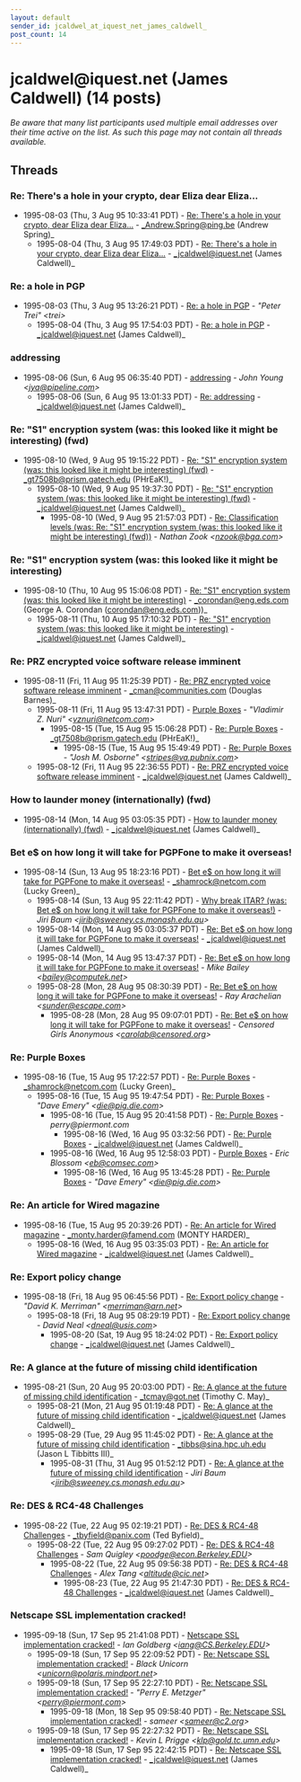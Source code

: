 ```yaml
---
layout: default
sender_id: jcaldwel_at_iquest_net_james_caldwell_
post_count: 14
---
```


# jcaldwel<span>@</span>iquest.net (James Caldwell) (14 posts)

_Be aware that many list participants used multiple email addresses over their time active on the list. As such this page may not contain all threads available._

## Threads

### Re: There's a hole in your crypto, dear Eliza dear Eliza...
+ 1995-08-03 (Thu, 3 Aug 95 10:33:41 PDT) - [Re: There's a hole in your crypto, dear Eliza dear Eliza...](/archive/1995/08/3354042bc96c346ba47c4b239591e688737762a4a9d6f8baed27a0139e4f8385) - _Andrew.Spring@ping.be (Andrew Spring)_
  + 1995-08-04 (Thu, 3 Aug 95 17:49:03 PDT) - [Re: There's a hole in your crypto, dear Eliza dear Eliza...](/archive/1995/08/968bdea48c7c766cbdba865483b859d87ccc7e1ac6c839c2009b0e28d257ecda) - _jcaldwel@iquest.net (James Caldwell)_

### Re: a hole in PGP
+ 1995-08-03 (Thu, 3 Aug 95 13:26:21 PDT) - [Re: a hole in PGP](/archive/1995/08/d2ca16b97e175f9297450b1caf0e44ed602e11483aa9bfb1d88947f728d0e527) - _"Peter Trei" \<trei\>_
  + 1995-08-04 (Thu, 3 Aug 95 17:54:03 PDT) - [Re: a hole in PGP](/archive/1995/08/88b5be14b881211e9aa2f61df971d703e35f87c4c54a26d726142597393cf2ab) - _jcaldwel@iquest.net (James Caldwell)_

### addressing
+ 1995-08-06 (Sun, 6 Aug 95 06:35:40 PDT) - [addressing](/archive/1995/08/e9af6694a56838bce3a83c6e9ecdf56be88603dabfa03df9dc651d8e674f5ddc) - _John Young \<jya@pipeline.com\>_
  + 1995-08-06 (Sun, 6 Aug 95 13:01:33 PDT) - [Re: addressing](/archive/1995/08/4fd36a05499387778c282e97f559996677d2f100303f862c76d5d673bc034627) - _jcaldwel@iquest.net (James Caldwell)_

### Re: "S1" encryption system (was: this looked like it might be interesting) (fwd)
+ 1995-08-10 (Wed, 9 Aug 95 19:15:22 PDT) - [Re: "S1" encryption system (was: this looked like it might be interesting) (fwd)](/archive/1995/08/77f122239b4078f129cef1923e982ea98a28996ea25fb1d2485548ac67cb98d7) - _gt7508b@prism.gatech.edu (PHrEaK!)_
  + 1995-08-10 (Wed, 9 Aug 95 19:37:30 PDT) - [Re: "S1" encryption system (was: this looked like it might be interesting) (fwd)](/archive/1995/08/d77fd14b9ee3b3aedeee97558b492a28834cb9b9e25ba80015a11f69ce7fa3a8) - _jcaldwel@iquest.net (James Caldwell)_
    + 1995-08-10 (Wed, 9 Aug 95 21:57:03 PDT) - [Re: Classification levels (was: Re: "S1" encryption system (was: this looked like it might be interesting) (fwd))](/archive/1995/08/17bc7504d8816a753a5f33b5676ef005510a660fe6e17b2f98d7117b69f09ee3) - _Nathan Zook \<nzook@bga.com\>_

### Re: "S1" encryption system (was: this looked like it might be interesting)
+ 1995-08-10 (Thu, 10 Aug 95 15:06:08 PDT) - [Re: "S1" encryption system (was: this looked like it might be interesting)](/archive/1995/08/3c0af68d3a5426fbe89045ed4ef58419e6906f73a067026735f326cf9f283077) - _corondan@eng.eds.com (George A. Corondan (corondan@eng.eds.com))_
  + 1995-08-11 (Thu, 10 Aug 95 17:10:32 PDT) - [Re: "S1" encryption system (was: this looked like it might be interesting)](/archive/1995/08/22a8bb17d6ed31a0da117c5d6d3ae0e77a92d0b2692259b5b61b1b13a5de08b0) - _jcaldwel@iquest.net (James Caldwell)_

### Re: PRZ encrypted voice software release imminent
+ 1995-08-11 (Fri, 11 Aug 95 11:25:39 PDT) - [Re: PRZ encrypted voice software release imminent](/archive/1995/08/a2e1119761f67d9c9e39ad8347d7c22878046961a49948876f7854582432b61e) - _cman@communities.com (Douglas Barnes)_
  + 1995-08-11 (Fri, 11 Aug 95 13:47:31 PDT) - [Purple Boxes](/archive/1995/08/42cd922604a93d75250e50c852d0726835e535e0ab3da2a1aa5fb4d40fb01158) - _"Vladimir Z. Nuri" \<vznuri@netcom.com\>_
    + 1995-08-15 (Tue, 15 Aug 95 15:06:28 PDT) - [Re: Purple Boxes](/archive/1995/08/15932d29165dc793839c93a204fc72ca533c26032175c8ae13598eaac0ca36a3) - _gt7508b@prism.gatech.edu (PHrEaK!)_
      + 1995-08-15 (Tue, 15 Aug 95 15:49:49 PDT) - [Re: Purple Boxes](/archive/1995/08/f3b5027c58bce527331a664a12e9b26893d5a1d2c641ee2a590306477d8585b1) - _"Josh M. Osborne" \<stripes@va.pubnix.com\>_
  + 1995-08-12 (Fri, 11 Aug 95 22:36:55 PDT) - [Re: PRZ encrypted voice software release imminent](/archive/1995/08/cd32bec18eb79768178b7c82fc534d98f33fd04fe5fccb907ae388f90b54753b) - _jcaldwel@iquest.net (James Caldwell)_

### How to launder money (internationally) (fwd)
+ 1995-08-14 (Mon, 14 Aug 95 03:05:35 PDT) - [How to launder money (internationally) (fwd)](/archive/1995/08/1cf7c3e85439e8291dcc2127c65ad521d6c882b471952232dd729ea9f29e94de) - _jcaldwel@iquest.net (James Caldwell)_

### Bet e$ on how long it will take for PGPFone to make it overseas!
+ 1995-08-14 (Sun, 13 Aug 95 18:23:16 PDT) - [Bet e$ on how long it will take for PGPFone to make it overseas!](/archive/1995/08/c7cddebd5618c99477b2d4a02ae196d0574368830dda4fb3719e5182ddcc1188) - _shamrock@netcom.com (Lucky Green)_
  + 1995-08-14 (Sun, 13 Aug 95 22:11:42 PDT) - [Why break ITAR? (was: Bet e$ on how long it will take for PGPFone to make it overseas!)](/archive/1995/08/b85b08cc51b78952c044bc2c129b99b14ca2a4cbf60c4e7459be4a0b90915c2e) - _Jiri Baum \<jirib@sweeney.cs.monash.edu.au\>_
  + 1995-08-14 (Mon, 14 Aug 95 03:05:37 PDT) - [Re: Bet e$ on how long it will take for PGPFone to make it overseas!](/archive/1995/08/3ee2cd57a207b6cb723341ec240c0d8ea83145307d729f2ccf5dcc6655834f5c) - _jcaldwel@iquest.net (James Caldwell)_
  + 1995-08-14 (Mon, 14 Aug 95 13:47:37 PDT) - [Re: Bet e$ on how long it will take for PGPFone to make it overseas!](/archive/1995/08/e3d43422c19706699daa74a835424f8da5b31bae4c84a79a600c5086e837a447) - _Mike Bailey \<bailey@computek.net\>_
  + 1995-08-28 (Mon, 28 Aug 95 08:30:39 PDT) - [Re: Bet e$ on how long it will take for PGPFone to make it overseas!](/archive/1995/08/f64a16ab465f40d38ce67f8ce6505de2d75111bc49a055c658c0337587f58117) - _Ray Arachelian \<sunder@escape.com\>_
    + 1995-08-28 (Mon, 28 Aug 95 09:07:01 PDT) - [Re: Bet e$ on how long it will take for PGPFone to make it overseas!](/archive/1995/08/912e0455e02f0d0e3bfb3dd94fc66b2eaa85d33bb503dfd05be3c5ebde1cb685) - _Censored Girls Anonymous \<carolab@censored.org\>_

### Re: Purple Boxes
+ 1995-08-16 (Tue, 15 Aug 95 17:22:57 PDT) - [Re: Purple Boxes](/archive/1995/08/7e27e3056ca118951145b2174d6619d2c0d94d4c19955ef89b7a15c933d43c72) - _shamrock@netcom.com (Lucky Green)_
  + 1995-08-16 (Tue, 15 Aug 95 19:47:54 PDT) - [Re: Purple Boxes](/archive/1995/08/09309c5b5d8428c8e4e867f6829b6e2624398a5afc8a4a34bf208662bea70660) - _"Dave Emery" \<die@pig.die.com\>_
    + 1995-08-16 (Tue, 15 Aug 95 20:41:58 PDT) - [Re: Purple Boxes](/archive/1995/08/4be92d82e2d9b98ab9b31dd62111b3570728ebc32b840410bd40f6071a09b716) - _perry@piermont.com_
      + 1995-08-16 (Wed, 16 Aug 95 03:32:56 PDT) - [Re: Purple Boxes](/archive/1995/08/86df054b2a9190f471a3f7c0203664fbf2743f3f78b0423210369ca42e6de0d0) - _jcaldwel@iquest.net (James Caldwell)_
    + 1995-08-16 (Wed, 16 Aug 95 12:58:03 PDT) - [Purple Boxes](/archive/1995/08/f26970b75b7f70f189570d53192168a8202c1736ca3f9bef92546875ae7cd7f6) - _Eric Blossom \<eb@comsec.com\>_
      + 1995-08-16 (Wed, 16 Aug 95 13:45:28 PDT) - [Re: Purple Boxes](/archive/1995/08/91c5071c1c3c12142778b1b6948c095080b2ffa5b9577d614c7122c57184eeb5) - _"Dave Emery" \<die@pig.die.com\>_

### Re: An article for Wired magazine
+ 1995-08-16 (Tue, 15 Aug 95 20:39:26 PDT) - [Re: An article for Wired magazine](/archive/1995/08/580c3ae198f727685b8d02e6c0348597dec7bbb1e13623bf7e342702f6b11467) - _monty.harder@famend.com (MONTY HARDER)_
  + 1995-08-16 (Wed, 16 Aug 95 03:35:03 PDT) - [Re: An article for Wired magazine](/archive/1995/08/7ca0b70d90c0929b09ac901bcc78387ebb98898ed16eec70f570caeb22628850) - _jcaldwel@iquest.net (James Caldwell)_

### Re: Export policy change
+ 1995-08-18 (Fri, 18 Aug 95 06:45:56 PDT) - [Re: Export policy change](/archive/1995/08/b87e39dc81ac37f15b042e3698f268be8603c71aeaa5b64421b833cf3685cd23) - _"David K. Merriman" \<merriman@arn.net\>_
  + 1995-08-18 (Fri, 18 Aug 95 08:29:19 PDT) - [Re: Export policy change](/archive/1995/08/5445ad1378464f384e4394d001857dac4c3a1a64cc6bfa5e2cf3cc1b4256e09b) - _David Neal \<dneal@usis.com\>_
    + 1995-08-20 (Sat, 19 Aug 95 18:24:02 PDT) - [Re: Export policy change](/archive/1995/08/49142550151d9936505fcff2a91b3f028ae456074443f8713998f26c3f400750) - _jcaldwel@iquest.net (James Caldwell)_

### Re: A glance at the future of missing child identification
+ 1995-08-21 (Sun, 20 Aug 95 20:03:00 PDT) - [Re: A glance at the future of missing child identification](/archive/1995/08/b264c6ea35d86696bfa95af8117c0fc81dcb3d4b82c6736b78be7956d61d4cdf) - _tcmay@got.net (Timothy C. May)_
  + 1995-08-21 (Mon, 21 Aug 95 01:19:48 PDT) - [Re: A glance at the future of missing child identification](/archive/1995/08/7687ec19e257935d66226517951e68a46792c8d48d6b47ece72dba18893601fd) - _jcaldwel@iquest.net (James Caldwell)_
  + 1995-08-29 (Tue, 29 Aug 95 11:45:02 PDT) - [Re: A glance at the future of missing child identification](/archive/1995/08/9ff4140006e3e7baff650a4e7adde68dc4547a6e6988a0fccfa1925e8a34f6a1) - _tibbs@sina.hpc.uh.edu (Jason L Tibbitts III)_
    + 1995-08-31 (Thu, 31 Aug 95 01:52:12 PDT) - [Re: A glance at the future of missing child identification](/archive/1995/08/401dca3d783df0e6cca5fd6033d0156479177f6b506cf95e7fb4bc44754f40ac) - _Jiri Baum \<jirib@sweeney.cs.monash.edu.au\>_

### Re: DES & RC4-48 Challenges
+ 1995-08-22 (Tue, 22 Aug 95 02:19:21 PDT) - [Re: DES & RC4-48 Challenges](/archive/1995/08/00e5dbd88dff373a12795085d4a090a23a4c0ed3de663581c6bbec2030b83583) - _tbyfield@panix.com (Ted Byfield)_
  + 1995-08-22 (Tue, 22 Aug 95 09:27:02 PDT) - [Re: DES & RC4-48 Challenges](/archive/1995/08/b93ad35e3e96d5a1090e5822fafddec0514efee81422ae1afb1ea01d504f3333) - _Sam Quigley \<poodge@econ.Berkeley.EDU\>_
    + 1995-08-22 (Tue, 22 Aug 95 09:56:38 PDT) - [Re: DES & RC4-48 Challenges](/archive/1995/08/15559d599b4023a2444d9d5dde5f3a696488d1e77d75c2ebf403259cf895df21) - _Alex Tang \<altitude@cic.net\>_
      + 1995-08-23 (Tue, 22 Aug 95 21:47:30 PDT) - [Re: DES & RC4-48 Challenges](/archive/1995/08/9d4f60208f804cf1287cd84a4dae3899c04ac4abd43591f2f907b29f62a6f2b8) - _jcaldwel@iquest.net (James Caldwell)_

### Netscape SSL implementation cracked!
+ 1995-09-18 (Sun, 17 Sep 95 21:41:08 PDT) - [Netscape SSL implementation cracked!](/archive/1995/09/871578b2306fd82da126ef93b101af4d9dbf63a4c0895710d6b97ab46b9ea2c4) - _Ian Goldberg \<iang@CS.Berkeley.EDU\>_
  + 1995-09-18 (Sun, 17 Sep 95 22:09:52 PDT) - [Re: Netscape SSL implementation cracked!](/archive/1995/09/89c618c6de96052b41430a4fa110da2797fb3370702ab4cb4504c3b3bed8064f) - _Black Unicorn \<unicorn@polaris.mindport.net\>_
  + 1995-09-18 (Sun, 17 Sep 95 22:27:10 PDT) - [Re: Netscape SSL implementation cracked!](/archive/1995/09/be41cf12cff5f0d9b135cb8f565d32701b3b5433981810de6d5f4e97eb3f89ff) - _"Perry E. Metzger" \<perry@piermont.com\>_
    + 1995-09-18 (Mon, 18 Sep 95 09:58:40 PDT) - [Re: Netscape SSL implementation cracked!](/archive/1995/09/eee6f5c8a418b2e3a833ad54fd9365b2a631a7252792c13700feadab81cefd00) - _sameer \<sameer@c2.org\>_
  + 1995-09-18 (Sun, 17 Sep 95 22:27:32 PDT) - [Re: Netscape SSL implementation cracked!](/archive/1995/09/845a086a58ebd925728967e550cb1c73ce3b49aae79823c1d8232104e922a419) - _Kevin L Prigge \<klp@gold.tc.umn.edu\>_
    + 1995-09-18 (Sun, 17 Sep 95 22:42:15 PDT) - [Re: Netscape SSL implementation cracked!](/archive/1995/09/b45544b21e5568eb63563a3dae142076bc07f554b0854f500dcf422853fdfc4e) - _jcaldwel@iquest.net (James Caldwell)_

